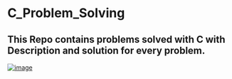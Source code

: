 # C_Problem_Solving
## This Repo contains problems solved with C with Description and solution for every problem.
[![image](https://github.com/Mo-Alsehli/C_Problem_Solving/assets/98949843/32a232ac-f70b-4b91-a67f-cfb847c0ae2e)](https://leetcode.com/Mohamed_Magdi/)



